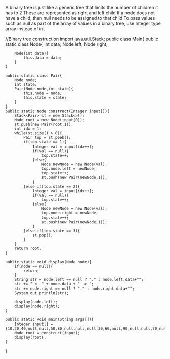 A binary tree is just like a generic tree that limits the number of children it has to 2
These are represented as right and left child
If a node does not have a child, then null needs to be assigned to that child
To pass values such as null as part of the array of values in a binary tree, use Integer type array instead of int


//Binary tree construction
import java.util.Stack;
public class Main{
    public static class Node{
        int data;
        Node left;
        Node right;
       
        Node(int data){
            this.data = data;
        }
    }    
   
    public static class Pair{
        Node node;
        int state;
        Pair(Node node,int state){
            this.node = node;
            this.state = state;
        }
    }
    public static Node construct(Integer input[]){
        Stack<Pair> st = new Stack<>();
        Node root = new Node(input[0]);
        st.push(new Pair(root,1));
        int idx = 1;
        while(st.size() > 0){
            Pair top = st.peek();
            if(top.state == 1){
                Integer val = input[idx++];
                if(val == null){
                    top.state++;
                }else{
                    Node newNode = new Node(val);
                    top.node.left = newNode;
                    top.state++;
                    st.push(new Pair(newNode,1));
                }
            }else if(top.state == 2){
                Integer val = input[idx++];
                if(val == null){
                    top.state++;
                }else{
                    Node newNode = new Node(val);
                    top.node.right = newNode;
                    top.state++;
                    st.push(new Pair(newNode,1));
                }
            }else if(top.state == 3){
                st.pop();
            }
        }
        return root;
    }
   
    public static void display(Node node){
        if(node == null){
            return;
        }
        String str = node.left == null ? "." : node.left.data+"";
        str += " <- " + node.data + " -> ";
        str += node.right == null ? "." : node.right.data+"";
        System.out.println(str);
       
        display(node.left);
        display(node.right);
    }
   
    public static void main(String args[]){
        Integer input[] = {10,20,40,null,null,50,80,null,null,null,30,60,null,90,null,null,70,null,null};
        Node root = construct(input);
        display(root);
    }
}